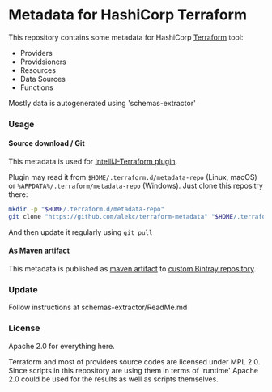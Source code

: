 Metadata for HashiCorp Terraform
========

This repository contains some metadata for HashiCorp [Terraform](https://www.terraform.io) tool:
 * Providers
 * Providsioners
 * Resources
 * Data Sources
 * Functions

Mostly data is autogenerated using 'schemas-extractor'



### Usage

#### Source download / Git

This metadata is used for [IntelliJ-Terraform plugin](https://plugins.jetbrains.com/plugin/7808).

Plugin may read it from `$HOME/.terraform.d/metadata-repo` (Linux, macOS) or `%APPDATA%/.terraform/metadata-repo` (Windows).
Just clone this repositry there:
```bash
mkdir -p "$HOME/.terraform.d/metadata-repo"
git clone "https://github.com/alekc/terraform-metadata" "$HOME/.terraform.d/metadata-repo"
```
And then update it regularly using `git pull`

#### As Maven artifact

This metadata is published as [maven artifact](https://bintray.com/vladrassokhin/maven/terraform-metadata) 
to [custom Bintray repository](https://bintray.com/vladrassokhin/maven/).

### Update
Follow instructions at schemas-extractor/ReadMe.md


### License

Apache 2.0 for everything here.

Terraform and most of providers source codes are licensed under MPL 2.0.
Since scripts in this repository are using them in terms of 'runtime' Apache 2.0 could be used for the results as well as scripts themselves.

